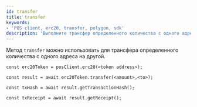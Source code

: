 ```yaml
---
id: transfer
title: transfer
keywords:
- 'POS client, erc20, transfer, polygon, sdk'
description: 'Выполните трансфер определенного количества с одного адреса на другой.'
---
```


Метод `transfer` можно использовать для трансфера определенного количества с одного адреса на другой.

```
const erc20Token = posClient.erc20(<token address>);

const result = await erc20Token.transfer(<amount>,<to>);

const txHash = await result.getTransactionHash();

const txReceipt = await result.getReceipt();

```
